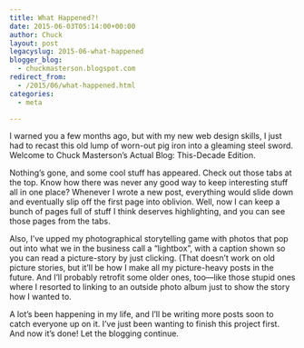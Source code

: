 ```yaml
---
title: What Happened?!
date: 2015-06-03T05:14:00+00:00
author: Chuck
layout: post
legacyslug: 2015-06-what-happened
blogger_blog:
  - chuckmasterson.blogspot.com
redirect_from:
  - /2015/06/what-happened.html
categories:
  - meta

---
```


I warned you a few months ago, but with my new web design skills, I just had to
recast this old lump of worn-out pig iron into a gleaming steel sword. Welcome
to Chuck Masterson’s Actual Blog: This-Decade Edition.

Nothing’s gone, and some cool stuff has appeared. Check out those
tabs at the top. Know how there was never any good way to keep interesting
stuff all in one place? Whenever I wrote a new post, everything would slide
down and eventually slip off the first page into oblivion. Well, now I can keep
a bunch of pages full of stuff I think deserves highlighting, and you can see
those pages from the tabs. 

Also, I’ve upped my photographical storytelling game with photos that pop out
into what we in the business call a “lightbox”, with a caption shown so you can
read a picture-story by just clicking. (That doesn’t work on old picture
stories, but it’ll be how I make all my picture-heavy posts in the future. And
I’ll probably retrofit some older ones, too—like those stupid ones where I
resorted to linking to an outside photo album just to show the story how I
wanted to.

A lot’s been happening in my
life, and I’ll be writing more posts soon to catch everyone up on it.
I’ve just been wanting to finish this project first. And now it’s
done! Let the blogging continue.

